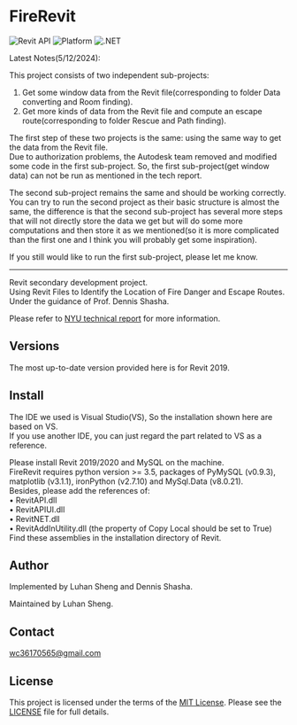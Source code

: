 # FireRevit

![Revit API](https://img.shields.io/badge/Revit%20API-2019-blue.svg)
![Platform](https://img.shields.io/badge/platform-Windows-lightgray.svg)
![.NET](https://img.shields.io/badge/.NET-4.7-blue.svg)

Latest Notes(5/12/2024):  

This project consists of two independent sub-projects:   
1. Get some window data from the Revit file(corresponding to folder Data converting and Room finding).  
2. Get more kinds of data from the Revit file and compute an escape route(corresponding to folder Rescue and Path finding).  
  
The first step of these two projects is the same: using the same way to get the data from the Revit file.  
Due to authorization problems, the Autodesk team removed and modified some code in the first sub-project. So, the first sub-project(get window data) can not be run as mentioned in the tech report.  

The second sub-project remains the same and should be working correctly.  
You can try to run the second project as their basic structure is almost the same, the difference is that the second sub-project has several more steps that will not directly store the data we get but will do some more computations and then store it as we mentioned(so it is more complicated than the first one and I think you will probably get some inspiration).  

If you still would like to run the first sub-project, please let me know.

--------------------------------------------------------------------------------------  
Revit secondary development project.  
Using Revit Files to Identify the Location of Fire Danger and Escape Routes.  
Under the guidance of Prof. Dennis Shasha.  

Please refer to [NYU technical report](https://cs.nyu.edu/media/publications/RevitToDatabase.pdf) for more information.


## <a name="versions"></a> Versions

The most up-to-date version provided here is for Revit 2019.


## Install

The IDE we used is Visual Studio(VS), So the installation shown here are based on VS.  
If you use another IDE, you can just regard the part related to VS as a reference.  

Please install Revit 2019/2020 and MySQL on the machine.  
FireRevit requires python version >= 3.5, packages of PyMySQL (v0.9.3), matplotlib (v3.1.1), ironPython (v2.7.10) and MySql.Data (v8.0.21).  
Besides, please add the references of:  
• RevitAPI.dll  
• RevitAPIUI.dll  
• RevitNET.dll  
• RevitAddInUtility.dll (the property of Copy Local should be set to True)  
Find these assemblies in the installation directory of Revit.  

## Author

Implemented by Luhan Sheng and Dennis Shasha.

Maintained by Luhan Sheng.

## Contact

wc36170565@gmail.com

## License

This project is licensed under the terms of the [MIT License](http://opensource.org/licenses/MIT).
Please see the [LICENSE](LICENSE) file for full details.
